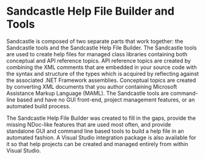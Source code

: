 # Sandcastle Help File Builder and Tools

Sandcastle is composed of two separate parts that work together: the Sandcastle tools and the Sandcastle Help File Builder. The Sandcastle tools are used to create help files for managed class libraries containing both conceptual and API reference topics. API reference topics are created by combining the XML comments that are embedded in your source code with the syntax and structure of the types which is acquired by reflecting against the associated .NET Framework assemblies. Conceptual topics are created by converting XML documents that you author containing Microsoft Assistance Markup Language (MAML). The Sandcastle tools are command-line based and have no GUI front-end, project management features, or an automated build process.

The Sandcastle Help File Builder was created to fill in the gaps, provide the missing NDoc-like features that are used most often, and provide standalone GUI and command line based tools to build a help file in an automated fashion. A Visual Studio integration package is also available for it so that help projects can be created and managed entirely from within Visual Studio.